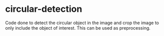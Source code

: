 # circular-detection
Code done to detect the circular object in the image and crop the image to only include the object of interest. This can be used as preprocessing. 
